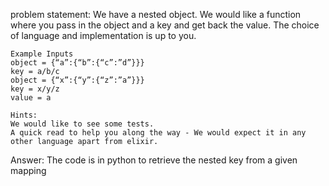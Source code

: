 problem statement:
    We have a nested object. We would like a function where you pass in the object and a key and get back the value. 
    The choice of language and implementation is up to you.

    Example Inputs
    object = {“a”:{“b”:{“c”:”d”}}}
    key = a/b/c
    object = {“x”:{“y”:{“z”:”a”}}}
    key = x/y/z
    value = a

    Hints:
    We would like to see some tests. 
    A quick read to help you along the way - We would expect it in any other language apart from elixir.

Answer:
 The code is in python to retrieve the nested key from a given mapping